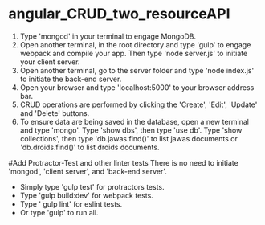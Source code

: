 # angular_CRUD_two_resourceAPI

1. Type 'mongod' in your terminal to engage MongoDB.
2. Open another terminal, in the root directory and type 'gulp' to engage webpack and compile your app.  Then type 'node server.js' to initiate your client server.
3. Open another terminal, go to the server folder and type 'node index.js' to initiate the back-end server.
4. Open your browser and type 'localhost:5000' to your browser address bar.
5. CRUD operations are performed by clicking the 'Create', 'Edit', 'Update' and 'Delete' buttons.
6. To ensure data are being saved in the database, open a new terminal and type 'mongo'.  Type 'show dbs', then type 'use db'. Type 'show collections', then type 'db.jawas.find()' to list jawas documents or 'db.droids.find()' to list droids documents.

#Add Protractor-Test and other linter tests
There is no need to initiate 'mongod', 'client server', and 'back-end server'.
- Simply type 'gulp test' for protractors tests.
- Type 'gulp build:dev' for webpack tests.
- Type ' gulp lint' for eslint tests.
- Or type 'gulp' to run all.
